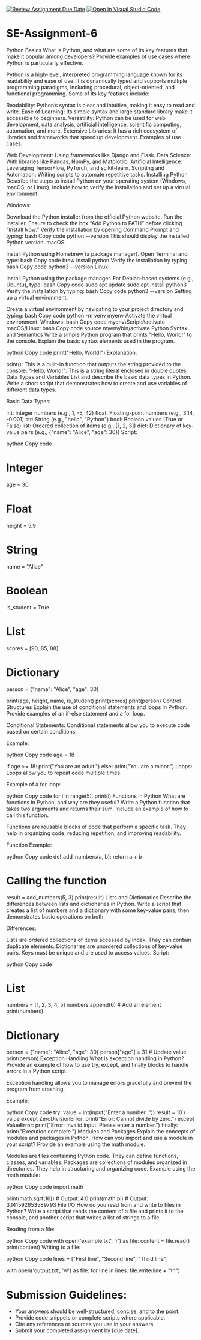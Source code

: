 [![Review Assignment Due Date](https://classroom.github.com/assets/deadline-readme-button-22041afd0340ce965d47ae6ef1cefeee28c7c493a6346c4f15d667ab976d596c.svg)](https://classroom.github.com/a/WfNmjXUk)
[![Open in Visual Studio Code](https://classroom.github.com/assets/open-in-vscode-2e0aaae1b6195c2367325f4f02e2d04e9abb55f0b24a779b69b11b9e10269abc.svg)](https://classroom.github.com/online_ide?assignment_repo_id=15453003&assignment_repo_type=AssignmentRepo)
# SE-Assignment-6
 Python Basics
What is Python, and what are some of its key features that make it popular among developers? Provide examples of use cases where Python is particularly effective.

Python is a high-level, interpreted programming language known for its readability and ease of use. It is dynamically typed and supports multiple programming paradigms, including procedural, object-oriented, and functional programming. Some of its key features include:

Readability: Python’s syntax is clear and intuitive, making it easy to read and write.
Ease of Learning: Its simple syntax and large standard library make it accessible to beginners.
Versatility: Python can be used for web development, data analysis, artificial intelligence, scientific computing, automation, and more.
Extensive Libraries: It has a rich ecosystem of libraries and frameworks that speed up development.
Examples of use cases:

Web Development: Using frameworks like Django and Flask.
Data Science: With libraries like Pandas, NumPy, and Matplotlib.
Artificial Intelligence: Leveraging TensorFlow, PyTorch, and scikit-learn.
Scripting and Automation: Writing scripts to automate repetitive tasks.
Installing Python
Describe the steps to install Python on your operating system (Windows, macOS, or Linux). Include how to verify the installation and set up a virtual environment.

Windows:

Download the Python installer from the official Python website.
Run the installer. Ensure to check the box “Add Python to PATH” before clicking “Install Now.”
Verify the installation by opening Command Prompt and typing:
bash
Copy code
python --version
This should display the installed Python version.
macOS:

Install Python using Homebrew (a package manager). Open Terminal and type:
bash
Copy code
brew install python
Verify the installation by typing:
bash
Copy code
python3 --version
Linux:

Install Python using the package manager. For Debian-based systems (e.g., Ubuntu), type:
bash
Copy code
sudo apt update
sudo apt install python3
Verify the installation by typing:
bash
Copy code
python3 --version
Setting up a virtual environment:

Create a virtual environment by navigating to your project directory and typing:
bash
Copy code
python -m venv myenv
Activate the virtual environment:
Windows:
bash
Copy code
myenv\Scripts\activate
macOS/Linux:
bash
Copy code
source myenv/bin/activate
Python Syntax and Semantics
Write a simple Python program that prints "Hello, World!" to the console. Explain the basic syntax elements used in the program.

python
Copy code
print("Hello, World!")
Explanation:

print(): This is a built-in function that outputs the string provided to the console.
"Hello, World!": This is a string literal enclosed in double quotes.
Data Types and Variables
List and describe the basic data types in Python. Write a short script that demonstrates how to create and use variables of different data types.

Basic Data Types:

int: Integer numbers (e.g., 1, -5, 42)
float: Floating-point numbers (e.g., 3.14, -0.001)
str: String (e.g., "hello", "Python")
bool: Boolean values (True or False)
list: Ordered collection of items (e.g., [1, 2, 3])
dict: Dictionary of key-value pairs (e.g., {"name": "Alice", "age": 30})
Script:

python
Copy code
# Integer
age = 30
# Float
height = 5.9
# String
name = "Alice"
# Boolean
is_student = True
# List
scores = [90, 85, 88]
# Dictionary
person = {"name": "Alice", "age": 30}

print(age, height, name, is_student)
print(scores)
print(person)
Control Structures
Explain the use of conditional statements and loops in Python. Provide examples of an if-else statement and a for loop.

Conditional Statements:
Conditional statements allow you to execute code based on certain conditions.

Example:

python
Copy code
age = 18

if age >= 18:
    print("You are an adult.")
else:
    print("You are a minor.")
Loops:
Loops allow you to repeat code multiple times.

Example of a for loop:

python
Copy code
for i in range(5):
    print(i)
Functions in Python
What are functions in Python, and why are they useful? Write a Python function that takes two arguments and returns their sum. Include an example of how to call this function.

Functions are reusable blocks of code that perform a specific task. They help in organizing code, reducing repetition, and improving readability.

Function Example:

python
Copy code
def add_numbers(a, b):
    return a + b

# Calling the function
result = add_numbers(5, 3)
print(result)
Lists and Dictionaries
Describe the differences between lists and dictionaries in Python. Write a script that creates a list of numbers and a dictionary with some key-value pairs, then demonstrates basic operations on both.

Differences:

Lists are ordered collections of items accessed by index. They can contain duplicate elements.
Dictionaries are unordered collections of key-value pairs. Keys must be unique and are used to access values.
Script:

python
Copy code
# List
numbers = [1, 2, 3, 4, 5]
numbers.append(6)  # Add an element
print(numbers)

# Dictionary
person = {"name": "Alice", "age": 30}
person["age"] = 31  # Update value
print(person)
Exception Handling
What is exception handling in Python? Provide an example of how to use try, except, and finally blocks to handle errors in a Python script.

Exception handling allows you to manage errors gracefully and prevent the program from crashing.

Example:

python
Copy code
try:
    value = int(input("Enter a number: "))
    result = 10 / value
except ZeroDivisionError:
    print("Error: Cannot divide by zero.")
except ValueError:
    print("Error: Invalid input. Please enter a number.")
finally:
    print("Execution complete.")
Modules and Packages
Explain the concepts of modules and packages in Python. How can you import and use a module in your script? Provide an example using the math module.

Modules are files containing Python code. They can define functions, classes, and variables.
Packages are collections of modules organized in directories. They help in structuring and organizing code.
Example using the math module:

python
Copy code
import math

print(math.sqrt(16))  # Output: 4.0
print(math.pi)        # Output: 3.141592653589793
File I/O
How do you read from and write to files in Python? Write a script that reads the content of a file and prints it to the console, and another script that writes a list of strings to a file.

Reading from a file:

python
Copy code
with open('example.txt', 'r') as file:
    content = file.read()
    print(content)
Writing to a file:

python
Copy code
lines = ["First line", "Second line", "Third line"]

with open('output.txt', 'w') as file:
    for line in lines:
        file.write(line + "\n")
 

# Submission Guidelines:
- Your answers should be well-structured, concise, and to the point.
- Provide code snippets or complete scripts where applicable.
- Cite any references or sources you use in your answers.
- Submit your completed assignment by [due date].


